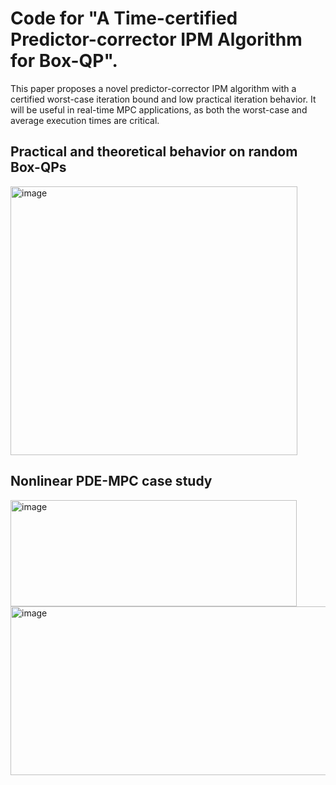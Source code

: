 # Code for "A Time-certified Predictor-corrector IPM Algorithm for Box-QP".
This paper proposes a novel predictor-corrector IPM algorithm with a certified worst-case iteration bound and low practical iteration behavior. It will be useful in real-time MPC applications, as both the worst-case and average execution times are critical. 
## Practical and theoretical behavior on random Box-QPs

<img width="459" height="430" alt="image" src="https://github.com/user-attachments/assets/348791a8-dd1b-444e-b7e3-0da913faa849" />

## Nonlinear PDE-MPC case study
<img width="458" height="170" alt="image" src="https://github.com/user-attachments/assets/4b0eb95d-2791-447f-a307-0cf93d4884c3" />

<img width="938" height="270" alt="image" src="https://github.com/user-attachments/assets/12394600-4f82-48df-b9ee-5c208c5320ea" />
